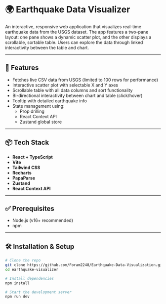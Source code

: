 # 🌍 Earthquake Data Visualizer

An interactive, responsive web application that visualizes real-time earthquake data from the USGS dataset. The app features a two-pane layout: one pane shows a dynamic scatter plot, and the other displays a scrollable, sortable table. Users can explore the data through linked interactivity between the table and chart.

---

## 🚀 Features

- Fetches live CSV data from USGS (limited to 100 rows for performance)
- Interactive scatter plot with selectable X and Y axes
- Scrollable table with all data columns and sort functionality
- Bi-directional interactivity between chart and table (click/hover)
- Tooltip with detailed earthquake info
- State management using:
  - Prop drilling
  - React Context API
  - Zustand global store

---

## 📦 Tech Stack

- **React + TypeScript**
- **Vite**
- **Tailwind CSS**
- **Recharts**
- **PapaParse**
- **Zustand**
- **React Context API**

---

## ✅ Prerequisites

- Node.js (v16+ recommended)
- npm

---

## 🛠️ Installation & Setup

```bash
# Clone the repo
git clone https://github.com/Foram2248/Earthquake-Data-Visualization.git
cd earthquake-visualizer

# Install dependencies
npm install

# Start the development server
npm run dev
